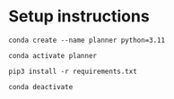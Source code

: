 # Setup instructions
```
conda create --name planner python=3.11
```
```
conda activate planner
```
```
pip3 install -r requirements.txt
```
```
conda deactivate
```

